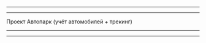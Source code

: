 ********************************************  
********************************************  
Проект Автопарк (учёт автомобилей + трекинг)  
********************************************  
********************************************
